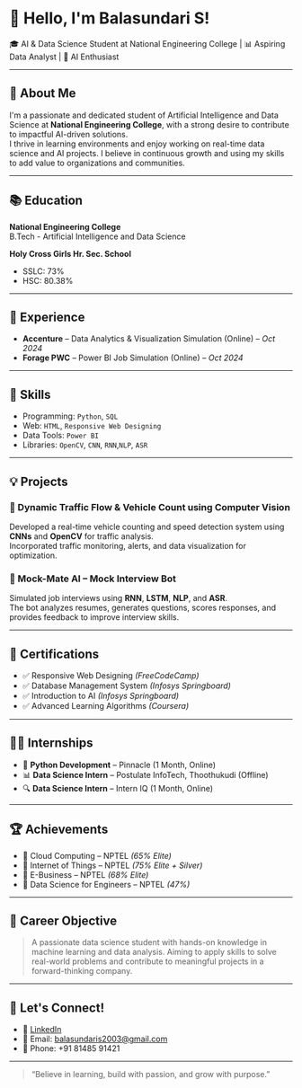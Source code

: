 # 👋 Hello, I'm Balasundari S!

🎓 AI & Data Science Student at National Engineering College | 📊 Aspiring Data Analyst | 🧠 AI Enthusiast  

---

## 💫 About Me

I'm a passionate and dedicated student of Artificial Intelligence and Data Science at **National Engineering College**, with a strong desire to contribute to impactful AI-driven solutions.  
I thrive in learning environments and enjoy working on real-time data science and AI projects. I believe in continuous growth and using my skills to add value to organizations and communities.

---

## 📚 Education

**National Engineering College**  
B.Tech - Artificial Intelligence and Data Science  

**Holy Cross Girls Hr. Sec. School**  
- SSLC: 73%  
- HSC: 80.38%

---

## 💼 Experience

- **Accenture** – Data Analytics & Visualization Simulation (Online) – *Oct 2024*  
- **Forage PWC** – Power BI Job Simulation (Online) – *Oct 2024*

---

## 🔧 Skills

- Programming: `Python`, `SQL`
- Web: `HTML`, `Responsive Web Designing`
- Data Tools: `Power BI`
- Libraries: `OpenCV`, `CNN`, `RNN`,`NLP`, `ASR`

---

## 💡 Projects

### 🔸 Dynamic Traffic Flow & Vehicle Count using Computer Vision
Developed a real-time vehicle counting and speed detection system using **CNNs** and **OpenCV** for traffic analysis.  
Incorporated traffic monitoring, alerts, and data visualization for optimization.

### 🔸 Mock-Mate AI – Mock Interview Bot
Simulated job interviews using **RNN**, **LSTM**, **NLP**, and **ASR**.  
The bot analyzes resumes, generates questions, scores responses, and provides feedback to improve interview skills.

---

## 🏅 Certifications

- ✅ Responsive Web Designing *(FreeCodeCamp)*
- ✅ Database Management System *(Infosys Springboard)*
- ✅ Introduction to AI *(Infosys Springboard)*
- ✅ Advanced Learning Algorithms *(Coursera)*

---

## 🧑‍💼 Internships

- 🧠 **Python Development** – Pinnacle (1 Month, Online)  
- 📊 **Data Science Intern** – Postulate InfoTech, Thoothukudi (Offline)  
- 🔍 **Data Science Intern** – Intern IQ (1 Month, Online)

---

## 🏆 Achievements

- 🥈 Cloud Computing – NPTEL *(65% Elite)*  
- 🥈 Internet of Things – NPTEL *(75% Elite + Silver)*  
- 🥈 E-Business – NPTEL *(68% Elite)*  
- 📘 Data Science for Engineers – NPTEL *(47%)*

---

## 🎯 Career Objective

> A passionate data science student with hands-on knowledge in machine learning and data analysis. Aiming to apply skills to solve real-world problems and contribute to meaningful projects in a forward-thinking company.

---

## 🤝 Let's Connect!

- 🔗 [LinkedIn](https://www.linkedin.com/in/bala-sundari-6361552b9)
- 📧 Email: balasundaris2003@gmail.com
- 📱 Phone: +91 81485 91421

---

> “Believe in learning, build with passion, and grow with purpose.”  
